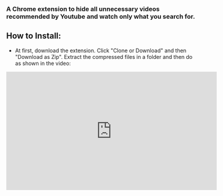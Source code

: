 ### A Chrome extension to hide all unnecessary videos recommended by Youtube and watch only what you search for. 

## How to Install: 
* At first, download the extension. Click "Clone or Download" and then "Download as Zip". Extract the compressed files in a folder and then do as shown in the video: 

<iframe width="560" height="315" src="https://www.youtube.com/embed/CmXJOWeecvc" frameborder="0" allow="autoplay; encrypted-media" allowfullscreen></iframe>

